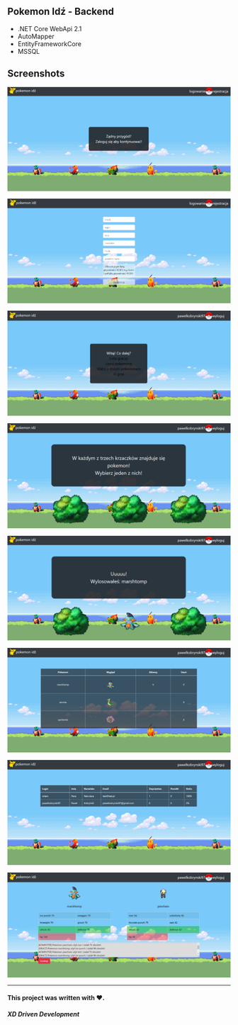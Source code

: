 ## Pokemon Idź - Backend

- .NET Core WebApi 2.1
- AutoMapper
- EntityFrameworkCore
- MSSQL

## Screenshots
![](https://raw.githubusercontent.com/blc132/pokemon-idz-spa/master/images/1_StronaStartowa.png)

![](https://raw.githubusercontent.com/blc132/pokemon-idz-spa/master/images/2_Rejestracja.png)

![](https://raw.githubusercontent.com/blc132/pokemon-idz-spa/master/images/3_PoZalogowaniu.png)

![](https://raw.githubusercontent.com/blc132/pokemon-idz-spa/master/images/4_PokemonLosowanko.png)

![](https://raw.githubusercontent.com/blc132/pokemon-idz-spa/master/images/5_PoLosowanku.png)

![](https://raw.githubusercontent.com/blc132/pokemon-idz-spa/master/images/6_Profil.png)



![](https://raw.githubusercontent.com/blc132/pokemon-idz-spa/master/images/7_ListaGraczy.png)

![](https://raw.githubusercontent.com/blc132/pokemon-idz-spa/master/images/8_Walka.png)

------------

#### This project was written with ❤️.


##### XD Driven Development



